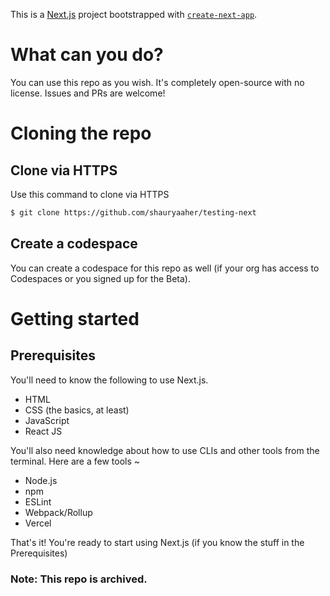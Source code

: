 This is a [Next.js](https://nextjs.org/) project bootstrapped with [`create-next-app`](https://github.com/vercel/next.js/tree/canary/packages/create-next-app).

# What can you do?

You can use this repo as you wish. It's completely open-source with no license. Issues and PRs are welcome!

# Cloning the repo
## Clone via HTTPS
Use this command to clone via HTTPS

```Bash
$ git clone https://github.com/shauryaaher/testing-next
```

## Create a codespace
You can create a codespace for this repo as well (if your org has access to Codespaces or you signed up for the Beta).

# Getting started

## Prerequisites

You'll need to know the following to use Next.js.

- HTML
- CSS (the basics, at least)
- JavaScript
- React JS

You'll also need knowledge about how to use CLIs and other tools from the terminal. Here are a few tools ~

- Node.js
- npm
- ESLint
- Webpack/Rollup
- Vercel

That's it! You're ready to start using Next.js (if you know the stuff in the Prerequisites)

### Note: This repo is archived.

